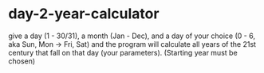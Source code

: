 # day-2-year-calculator
give a day (1 - 30/31), a month (Jan - Dec), and a day of your choice (0 - 6, aka Sun, Mon -> Fri, Sat) and the program will calculate all years of the 21st century that fall on that day (your parameters). (Starting year must be chosen)
